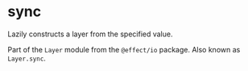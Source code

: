 # sync

Lazily constructs a layer from the specified value.

Part of the `Layer` module from the `@effect/io` package. Also known as `Layer.sync`.
